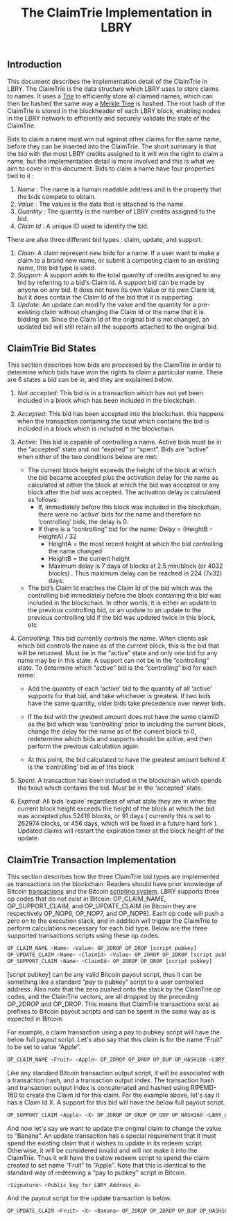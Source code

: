 ﻿---
title: The ClaimTrie Implementation in LBRY
category: developer 
---

## Introduction 

This document describes the implementation detail of the ClaimTrie in LBRY. The ClaimTrie is the data structure which LBRY uses to store claims to names. It uses a [Trie](https://en.wikipedia.org/wiki/Trie) to efficiently store all claimed names, which can then be hashed the same way a [Merkle Tree](https://en.wikipedia.org/wiki/Merkle_tree) is hashed. The root hash of the ClaimTrie is stored in the blockheader of each LBRY block, enabling nodes in the LBRY network to efficiently and securely validate the state of the ClaimTrie.   

Bids to claim a name must win out against other claims for the same name, before they can be inserted into the ClaimTrie. The short summary is that the bid with the most LBRY credits assigned to it will win the right to claim a name, but the implementation detail is more involved and this is what we aim to cover in this document. Bids to claim a name have four properties tied to it :
 
1. *Name* : The name is a human readable address and is the property that the bids compete to obtain.
2. *Value* : The values is the data that is attached to the name. 
3. *Quantity* : The quantity is the number of LBRY credits assigned to the bid. 
4. *Claim Id* : A unique ID used to identify the bid. 

There are also three different bid types : claim, update, and support.

1. *Claim*: A claim represent new bids for a name. If a user want to make a claim to a brand new name, or submit a competing claim to an existing name, this bid type is used.
2. *Support*: A support adds to the total quantity of credits assigned to any bid by referring to a bid's Claim Id. A support bid can be made by anyone on any bid. It does not have its own Value or its own Claim Id, but it does contain the Claim Id of the bid that it is supporting. 
3. *Update*:  An update can modify the value and the quantity for a pre-existing claim without changing the Claim Id or the name that it is bidding on. Since the Claim Id of the original bid is not changed, an updated bid will still retain all the supports attached to the original bid. 


## ClaimTrie Bid States

This section describes how bids are processed by the ClaimTrie in order to determine which bids have won the rights to claim a particular name.  There are 6 states a bid can be in, and they are explained below.  

1. *Not accepted*: This bid is in a transaction which has not yet been included in a block which has been included in the blockchain.
2. *Accepted*: This bid has been accepted into the blockchain. this happens when the transaction containing the txout which contains the bid is included in a block which is included in the blockchain.
3. *Active*: This bid is capable of controlling a name. Active bids must be in the “accepted” state and not “expired” or “spent”. Bids are “active” when either of the two conditions below are met:
    * The current block height exceeds the height of the block at which the bid became accepted plus the activation delay for the name as calculated at either the block at which the bid was accepted or any block after the bid was accepted. The activation delay is calculated as follows:
      * If, immediately before this block was included in the blockchain, there were no ‘active’ bids for the name and therefore no ‘controlling’ bids, the delay is 0.
      * If there is a “controlling” bid for the name: Delay = (HeightB - HeightA) / 32
        * HeightA = the most recent height at which the bid controlling the name changed
        * HeightB = the current height
        * Maximum delay is 7 days of blocks at 2.5 min/block (or 4032 blocks) . Thus maximum delay can be reached in 224 (7x32) days.
    * The bid’s Claim Id matches the Claim Id of the bid which was the controlling bid immediately before the block containing this bid was included in the blockchain. In other words, it is either an update to the previous controlling bid, or an update to an update to the previous controlling bid if the bid was updated twice in this block, etc

4. *Controlling*: This bid currently controls the name. When clients ask which bid controls the name as of the current block, this is the bid that will be returned. Must be in the “active” state and only one bid for any name may be in this state. A support can not be in the “controlling” state. To determine which “active” bid is the “controlling” bid for each name:
    * Add the quantity of each ‘active’ bid to the quantity of all ‘active’ supports for that bid, and take whichever is greatest. If two bids have the same quantity, older bids take precedence over newer bids.
	
    * If the bid with the greatest amount does not have the same claimID as the bid which was ‘controlling’ prior to including the current block, change the delay for the name as of the current block to 0, redetermine which bids and supports should be active, and then perform the previous calculation again.

    * At this point, the bid calculated to have the greatest amount behind it is the ‘controlling’ bid as of this block
5. *Spent*: A transaction has been included in the blockchain which spends the txout which contains the bid. Must be in the ‘accepted’ state.
6. *Expired*: All bids ‘expire’ regardless of what state they are in when the current block height exceeds the height of the block at which the bid was accepted plus 52416 blocks, or 91 days ( currently this is set to 262974 blocks, or 456 days, which will be fixed in a future hard fork ). Updated claims will restart the expiration timer at the block height of the update.  


## ClaimTrie Transaction Implementation 

This section describes how the three ClaimTrie bid types are implemented as transactions on the blockchain. Readers should have prior knowledge of Bitcoin [transactions](https://en.bitcoin.it/wiki/Transaction) and the Bitcoin [scripting system](https://en.bitcoin.it/wiki/Script).  LBRY supports three op codes that do not exist in Bitcoin: OP_CLAIM_NAME, OP_SUPPORT_CLAIM, and OP_UPDATE_CLAIM (in Bitcoin they are respectively OP_NOP6, OP_NOP7, and OP_NOP8). Each op code will push a zero on to the execution stack, and in addition will trigger the ClaimTrie to perform calculations necessary for each bid type. Below are the three supported transactions scripts using these op codes.

```python
OP_CLAIM_NAME <Name> <Value> OP_2DROP OP_DROP [script pubkey] 
OP_UPDATE_CLAIM <Name> <ClaimId> <Value> OP_2DROP OP_2DROP [script pubkey]  
OP_SUPPORT_CLAIM <Name> <ClaimId> OP_2DROP OP_DROP [script pubkey]
```
[script pubkey] can be any valid Bitcoin payout script, thus it can be something like a standard “pay to pubkey” script to a user controlled address. Also note that the zero pushed onto the stack by the ClaimTrie op codes, and the ClaimTrie vectors, are all dropped by the preceding OP_2DROP and OP_DROP. This means that ClaimTrie transactions exist as prefixes to Bitcoin payout scripts and can be spent in the same way as is expected in Bitcoin. 

For example, a claim transaction using a pay to pubkey script will have the below full payout script. Let's also say that this claim is for the name “Fruit” to be set to value “Apple”. 

```python
OP_CLAIM_NAME <Fruit> <Apple> OP_2DROP OP_DROP OP_DUP OP_HASH160 <LBRY_Address_A> OP_EQUALVERIFY OP_CHECKSIG
```

Like any standard Bitcoin transaction output script, it will be associated with a transaction hash, and a transaction output index. The transaction hash and transaction output index is concatenated and hashed using RIPEMD-160 to create the Claim Id for this claim. For the example above, let's say it has a Claim Id X. A support for this bid will have the below full payout script.  

```python
OP_SUPPORT_CLAIM <Apple> <X> OP_2DROP OP_DROP OP_DUP OP_HASH160 <LBRY_Address_B> OP_EQUALVERIFY OP_CHECKSIG
```

And now let's say we want to update the original claim to change the value to “Banana”. An update transaction has a special requirement that it must spend the existing claim that it wishes to update in its redeem script. Otherwise, it will be considered invalid and will not make it into the ClaimTrie. Thus it will have the below redeem script to spend the claim created to set name “Fruit” to “Apple”. Note that this is identical  to the standard way of redeeming a “pay to pubkey” script in Bitcoin.

```python
<Signature> <Public_key_for_LBRY_Address_A>
```

And the payout script for the update transaction is below. 

```python
OP_UPDATE_CLAIM <Fruit> <X> <Banana> OP_2DROP OP_2DROP OP_DUP OP_HASH160 <LBRY_Address_C> OP_EQUALVERIFY OP_CHECKSIG
```


